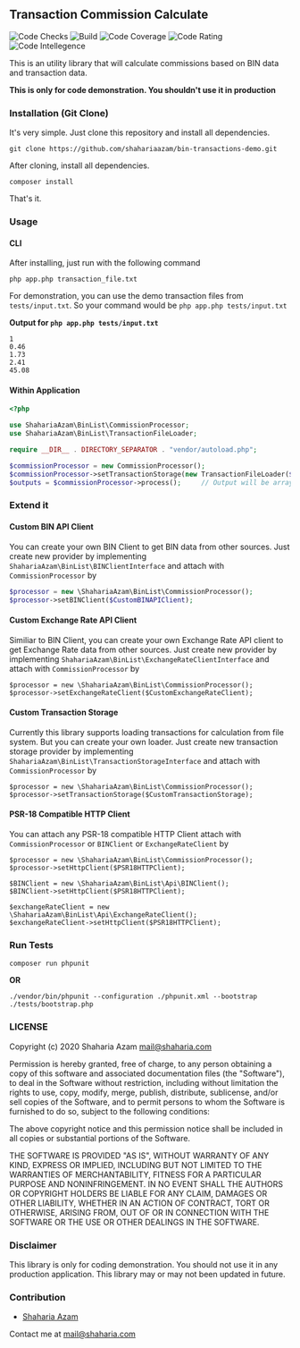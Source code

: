 ## Transaction Commission Calculate

![Code Checks](https://github.com/shahariaazam/bin-transactions-demo/workflows/Code-Checks/badge.svg)
![Build](https://scrutinizer-ci.com/g/shahariaazam/bin-transactions-demo/badges/build.png?b=master)
![Code Coverage](https://scrutinizer-ci.com/g/shahariaazam/bin-transactions-demo/badges/coverage.png?b=master)
![Code Rating](https://scrutinizer-ci.com/g/shahariaazam/bin-transactions-demo/badges/quality-score.png?b=master)
![Code Intellegence](https://scrutinizer-ci.com/g/shahariaazam/bin-transactions-demo/badges/code-intelligence.svg?b=master)

This is an utility library that will calculate commissions based on BIN data and transaction data.

**This is only for code demonstration. You shouldn't use it in production**

### Installation (Git Clone)
It's very simple. Just clone this repository and install all dependencies.

```
git clone https://github.com/shahariaazam/bin-transactions-demo.git
```

After cloning, install all dependencies.

```
composer install
```

That's it.


### Usage

#### CLI
After installing, just run with the following command

```
php app.php transaction_file.txt
```

For demonstration, you can use the demo transaction files from `tests/input.txt`. So your command would be `php app.php tests/input.txt`

**Output for `php app.php tests/input.txt`**
```
1
0.46
1.73
2.41
45.08
```

#### Within Application

```php
<?php

use ShahariaAzam\BinList\CommissionProcessor;
use ShahariaAzam\BinList\TransactionFileLoader;

require __DIR__ . DIRECTORY_SEPARATOR . "vendor/autoload.php";

$commissionProcessor = new CommissionProcessor();
$commissionProcessor->setTransactionStorage(new TransactionFileLoader($filePath));
$outputs = $commissionProcessor->process();     // Output will be array
```

### Extend it

#### Custom BIN API Client
You can create your own BIN Client to get BIN data from other sources. Just create new
provider by implementing `ShahariaAzam\BinList\BINClientInterface` and attach with `CommissionProcessor` by

```php
$processor = new \ShahariaAzam\BinList\CommissionProcessor();
$processor->setBINClient($CustomBINAPIClient);
```

#### Custom Exchange Rate API Client
Similiar to BIN Client, you can create your own Exchange Rate API client to get Exchange Rate data from other sources. Just create new
provider by implementing `ShahariaAzam\BinList\ExchangeRateClientInterface` and attach with `CommissionProcessor` by

```
$processor = new \ShahariaAzam\BinList\CommissionProcessor();
$processor->setExchangeRateClient($CustomExchangeRateClient);
```

#### Custom Transaction Storage
Currently this library supports loading transactions for calculation from file system. But you can create your own loader. Just create new
transaction storage provider by implementing `ShahariaAzam\BinList\TransactionStorageInterface` and attach with `CommissionProcessor` by

```
$processor = new \ShahariaAzam\BinList\CommissionProcessor();
$processor->setTransactionStorage($CustomTransactionStorage);
```

#### PSR-18 Compatible HTTP Client
You can attach any PSR-18 compatible HTTP Client attach with `CommissionProcessor` or `BINClient` or `ExchangeRateClient` by

```
$processor = new \ShahariaAzam\BinList\CommissionProcessor();
$processor->setHttpClient($PSR18HTTPClient);

$BINClient = new \ShahariaAzam\BinList\Api\BINClient();
$BINClient->setHttpClient($PSR18HTTPClient);

$exchangeRateClient = new \ShahariaAzam\BinList\Api\ExchangeRateClient();
$exchangeRateClient->setHttpClient($PSR18HTTPClient);
```

### Run Tests
```
composer run phpunit
```

**OR**

```
./vendor/bin/phpunit --configuration ./phpunit.xml --bootstrap ./tests/bootstrap.php
```

### LICENSE

Copyright (c) 2020 Shaharia Azam <mail@shaharia.com>

Permission is hereby granted, free of charge, to any person obtaining a copy of this software and associated documentation files (the "Software"), to deal in the Software without restriction, including without limitation the rights to use, copy, modify, merge, publish, distribute, sublicense, and/or sell copies of the Software, and to permit persons to whom the Software is furnished to do so, subject to the following conditions:

The above copyright notice and this permission notice shall be included in all copies or substantial portions of the Software.

THE SOFTWARE IS PROVIDED "AS IS", WITHOUT WARRANTY OF ANY KIND, EXPRESS OR IMPLIED, INCLUDING BUT NOT LIMITED TO THE WARRANTIES OF MERCHANTABILITY, FITNESS FOR A PARTICULAR PURPOSE AND NONINFRINGEMENT. IN NO EVENT SHALL THE AUTHORS OR COPYRIGHT HOLDERS BE LIABLE FOR ANY CLAIM, DAMAGES OR OTHER LIABILITY, WHETHER IN AN ACTION OF CONTRACT, TORT OR OTHERWISE, ARISING FROM, OUT OF OR IN CONNECTION WITH THE SOFTWARE OR THE USE OR OTHER DEALINGS IN THE SOFTWARE.


### Disclaimer

This library is only for coding demonstration. You should not use it in any production application. This library may or may not 
been updated in future.

### Contribution
- [Shaharia Azam](https://github.com/shahariaazam)
  
Contact me at [mail@shaharia.com](mailto:mail@shaharia.com)
